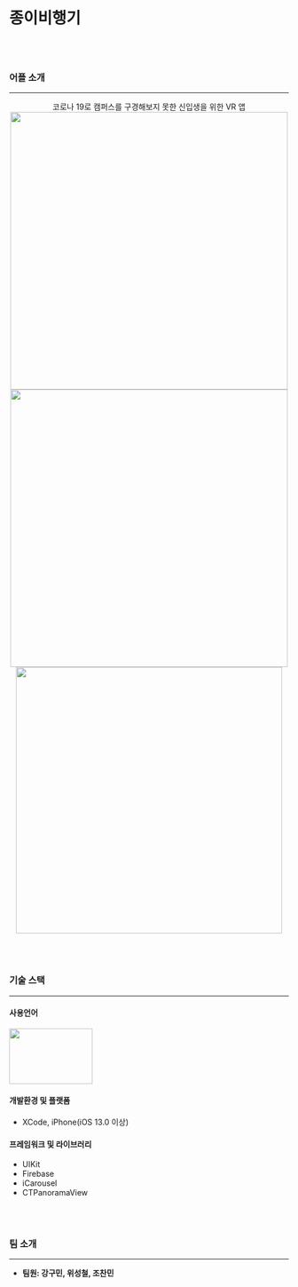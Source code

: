 # 종이비행기
<br></br>
### 어플 소개
***
<div align="center">
  코로나 19로 캠퍼스를 구경해보지 못한 신입생을 위한 VR 앱
</div>

<div align="center">
  <img src="https://user-images.githubusercontent.com/53855302/147723527-9d9833c0-7355-4b5a-b6b0-f1f67583caf6.png" height="500"/><img src="https://user-images.githubusercontent.com/53855302/147723445-0604cb3f-7fea-475e-bb1f-b47e2309fb3a.png" height="500"/><img src="https://user-images.githubusercontent.com/53855302/147724599-d0848ae1-6acb-41a9-b518-6a2593962d12.gif" height="480"/>
</div>

<br></br>
### 기술 스택
***
#### 사용언어
<img src="https://media.vlpt.us/images/zooneon/post/cbaede9e-19f6-4759-81ed-e5b2c408c681/Swift_(programming_language)-Logo.wine.png" width="150" height="100"/>

#### 개발환경 및 플랫폼
- XCode, iPhone(iOS 13.0 이상)

#### 프레임워크 및 라이브러리

- UIKit
- Firebase
- iCarousel
- CTPanoramaView

<br></br>
### 팀 소개
***
  * **팀원: 강구민, 위성철, 조찬민**
  
